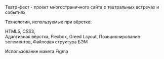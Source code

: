 Театр-фест - проект многостраничного сайта о театральных встречах и событиях

Технологии, используемые при вёрстке:

HTML5,
CSS3,           
Адаптивная вёрстка,
Flexbox,
Greed Layout,
Позиционирование эелементов,
Файловая структура БЭМ

Использование макета Figma
